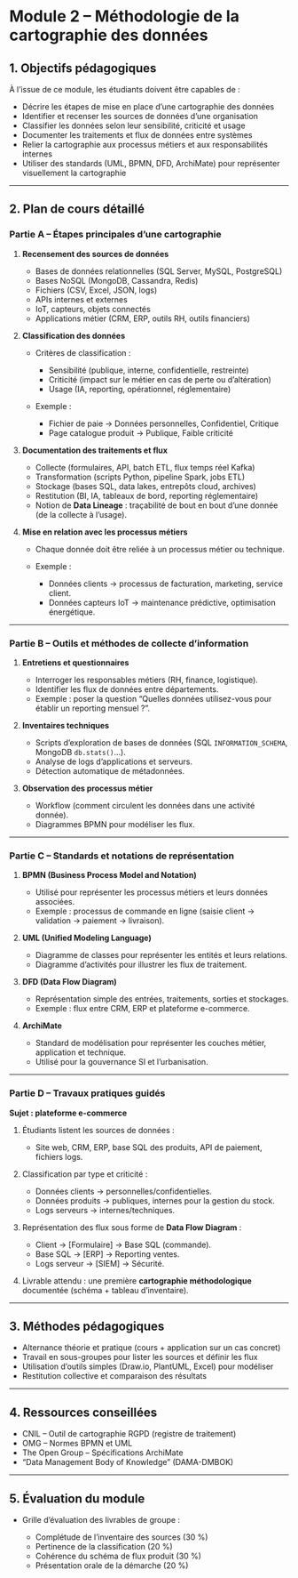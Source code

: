 # Module 2 – Méthodologie de la cartographie des données

## 1. Objectifs pédagogiques

À l’issue de ce module, les étudiants doivent être capables de :

* Décrire les étapes de mise en place d’une cartographie des données
* Identifier et recenser les sources de données d’une organisation
* Classifier les données selon leur sensibilité, criticité et usage
* Documenter les traitements et flux de données entre systèmes
* Relier la cartographie aux processus métiers et aux responsabilités internes
* Utiliser des standards (UML, BPMN, DFD, ArchiMate) pour représenter visuellement la cartographie

---

## 2. Plan de cours détaillé

### Partie A – Étapes principales d’une cartographie

1. **Recensement des sources de données**

   * Bases de données relationnelles (SQL Server, MySQL, PostgreSQL)
   * Bases NoSQL (MongoDB, Cassandra, Redis)
   * Fichiers (CSV, Excel, JSON, logs)
   * APIs internes et externes
   * IoT, capteurs, objets connectés
   * Applications métier (CRM, ERP, outils RH, outils financiers)

2. **Classification des données**

   * Critères de classification :

     * Sensibilité (publique, interne, confidentielle, restreinte)
     * Criticité (impact sur le métier en cas de perte ou d’altération)
     * Usage (IA, reporting, opérationnel, réglementaire)
   * Exemple :

     * Fichier de paie → Données personnelles, Confidentiel, Critique
     * Page catalogue produit → Publique, Faible criticité

3. **Documentation des traitements et flux**

   * Collecte (formulaires, API, batch ETL, flux temps réel Kafka)
   * Transformation (scripts Python, pipeline Spark, jobs ETL)
   * Stockage (bases SQL, data lakes, entrepôts cloud, archives)
   * Restitution (BI, IA, tableaux de bord, reporting réglementaire)
   * Notion de **Data Lineage** : traçabilité de bout en bout d’une donnée (de la collecte à l’usage).

4. **Mise en relation avec les processus métiers**

   * Chaque donnée doit être reliée à un processus métier ou technique.
   * Exemple :

     * Données clients → processus de facturation, marketing, service client.
     * Données capteurs IoT → maintenance prédictive, optimisation énergétique.

---

### Partie B – Outils et méthodes de collecte d’information

1. **Entretiens et questionnaires**

   * Interroger les responsables métiers (RH, finance, logistique).
   * Identifier les flux de données entre départements.
   * Exemple : poser la question “Quelles données utilisez-vous pour établir un reporting mensuel ?”.

2. **Inventaires techniques**

   * Scripts d’exploration de bases de données (SQL `INFORMATION_SCHEMA`, MongoDB `db.stats()`…).
   * Analyse de logs d’applications et serveurs.
   * Détection automatique de métadonnées.

3. **Observation des processus métier**

   * Workflow (comment circulent les données dans une activité donnée).
   * Diagrammes BPMN pour modéliser les flux.

---

### Partie C – Standards et notations de représentation

1. **BPMN (Business Process Model and Notation)**

   * Utilisé pour représenter les processus métiers et leurs données associées.
   * Exemple : processus de commande en ligne (saisie client → validation → paiement → livraison).

2. **UML (Unified Modeling Language)**

   * Diagramme de classes pour représenter les entités et leurs relations.
   * Diagramme d’activités pour illustrer les flux de traitement.

3. **DFD (Data Flow Diagram)**

   * Représentation simple des entrées, traitements, sorties et stockages.
   * Exemple : flux entre CRM, ERP et plateforme e-commerce.

4. **ArchiMate**

   * Standard de modélisation pour représenter les couches métier, application et technique.
   * Utilisé pour la gouvernance SI et l’urbanisation.

---

### Partie D – Travaux pratiques guidés

**Sujet : plateforme e-commerce**

1. Étudiants listent les sources de données :

   * Site web, CRM, ERP, base SQL des produits, API de paiement, fichiers logs.

2. Classification par type et criticité :

   * Données clients → personnelles/confidentielles.
   * Données produits → publiques, internes pour la gestion du stock.
   * Logs serveurs → internes/techniques.

3. Représentation des flux sous forme de **Data Flow Diagram** :

   * Client → \[Formulaire] → Base SQL (commande).
   * Base SQL → \[ERP] → Reporting ventes.
   * Logs serveur → \[SIEM] → Sécurité.

4. Livrable attendu : une première **cartographie méthodologique** documentée (schéma + tableau d’inventaire).

---

## 3. Méthodes pédagogiques

* Alternance théorie et pratique (cours + application sur un cas concret)
* Travail en sous-groupes pour lister les sources et définir les flux
* Utilisation d’outils simples (Draw\.io, PlantUML, Excel) pour modéliser
* Restitution collective et comparaison des résultats

---

## 4. Ressources conseillées

* CNIL – Outil de cartographie RGPD (registre de traitement)
* OMG – Normes BPMN et UML
* The Open Group – Spécifications ArchiMate
* “Data Management Body of Knowledge” (DAMA-DMBOK)

---

## 5. Évaluation du module

* Grille d’évaluation des livrables de groupe :

  * Complétude de l’inventaire des sources (30 %)
  * Pertinence de la classification (20 %)
  * Cohérence du schéma de flux produit (30 %)
  * Présentation orale de la démarche (20 %)
